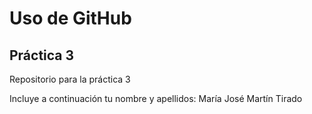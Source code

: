 # Uso de GitHub
## Práctica 3
Repositorio para la práctica 3

Incluye a continuación tu nombre y apellidos: María José Martín Tirado
